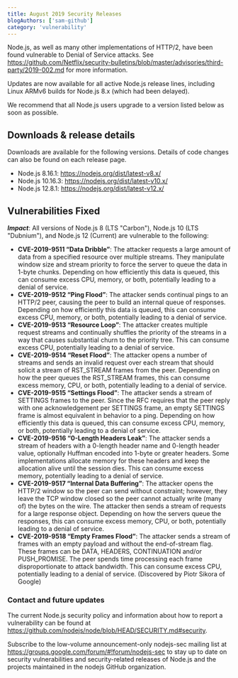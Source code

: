 ```yaml
---
title: August 2019 Security Releases
blogAuthors: ['sam-github']
category: 'vulnerability'
---
```


Node.js, as well as many other implementations of HTTP/2, have been found
vulnerable to Denial of Service attacks. See
https://github.com/Netflix/security-bulletins/blob/master/advisories/third-party/2019-002.md
for more information.

Updates are now available for all active Node.js release lines, including Linux
ARMv6 builds for Node.js 8.x (which had been delayed).

We recommend that all Node.js users upgrade to a version listed below as soon
as possible.

## Downloads & release details

Downloads are available for the following versions. Details of code changes can
also be found on each release page.

* Node.js 8.16.1: https://nodejs.org/dist/latest-v8.x/
* Node.js 10.16.3: https://nodejs.org/dist/latest-v10.x/
* Node.js 12.8.1: https://nodejs.org/dist/latest-v12.x/

## Vulnerabilities Fixed

***Impact***: All versions of Node.js 8 (LTS "Carbon"), Node.js 10 (LTS "Dubnium"), and Node.js 12 (Current) are vulnerable to the following:

* **CVE-2019-9511 “Data Dribble”**: The attacker requests a large amount of
  data from a specified resource over multiple streams. They manipulate window
  size and stream priority to force the server to queue the data in 1-byte
  chunks. Depending on how efficiently this data is queued, this can consume
  excess CPU, memory, or both, potentially leading to a denial of service.
* **CVE-2019-9512 “Ping Flood”**: The attacker sends continual pings to an
  HTTP/2 peer, causing the peer to build an internal queue of responses.
  Depending on how efficiently this data is queued, this can consume excess
  CPU, memory, or both, potentially leading to a denial of service.
* **CVE-2019-9513 “Resource Loop”**: The attacker creates multiple request
  streams and continually shuffles the priority of the streams in a way that
  causes substantial churn to the priority tree. This can consume excess CPU,
  potentially leading to a denial of service.
* **CVE-2019-9514 “Reset Flood”**: The attacker opens a number of streams and
  sends an invalid request over each stream that should solicit a stream of
  RST\_STREAM frames from the peer. Depending on how the peer queues the
  RST\_STREAM frames, this can consume excess memory, CPU, or both, potentially
  leading to a denial of service.
* **CVE-2019-9515 “Settings Flood”**: The attacker sends a stream of SETTINGS
  frames to the peer. Since the RFC requires that the peer reply with one
  acknowledgement per SETTINGS frame, an empty SETTINGS frame is almost
  equivalent in behavior to a ping. Depending on how efficiently this data is
  queued, this can consume excess CPU, memory, or both, potentially leading to
  a denial of service.
* **CVE-2019-9516 “0-Length Headers Leak”**: The attacker sends a stream of
  headers with a 0-length header name and 0-length header value, optionally
  Huffman encoded into 1-byte or greater headers. Some implementations allocate
  memory for these headers and keep the allocation alive until the session
  dies. This can consume excess memory, potentially leading to a denial of
  service.
* **CVE-2019-9517 “Internal Data Buffering”**: The attacker opens the HTTP/2
  window so the peer can send without constraint; however, they leave the TCP
  window closed so the peer cannot actually write (many of) the bytes on the
  wire. The attacker then sends a stream of requests for a large response
  object. Depending on how the servers queue the responses, this can consume
  excess memory, CPU, or both, potentially leading to a denial of service.
* **CVE-2019-9518 “Empty Frames Flood”**: The attacker sends a stream of frames
  with an empty payload and without the end-of-stream flag. These frames can be
  DATA, HEADERS, CONTINUATION and/or PUSH\_PROMISE. The peer spends time
  processing each frame disproportionate to attack bandwidth. This can consume
  excess CPU, potentially leading to a denial of service. (Discovered by Piotr
  Sikora of Google)

### Contact and future updates

The current Node.js security policy and information about how to report a
vulnerability can be found at https://github.com/nodejs/node/blob/HEAD/SECURITY.md#security.

Subscribe to the low-volume announcement-only nodejs-sec mailing list at
https://groups.google.com/forum/#!forum/nodejs-sec to stay up to date on
security vulnerabilities and security-related releases of Node.js and the
projects maintained in the nodejs GitHub organization.
